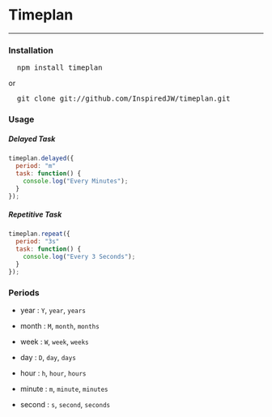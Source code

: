 Timeplan
=====

---

### Installation

<pre>
  npm install timeplan
</pre>

or

<pre>
  git clone git://github.com/InspiredJW/timeplan.git
</pre>

### Usage

##### Delayed Task

```javascript
timeplan.delayed({
  period: "m"
  task: function() {
    console.log("Every Minutes");
  }
});
```

##### Repetitive Task

```javascript
timeplan.repeat({
  period: "3s"
  task: function() {
    console.log("Every 3 Seconds");
  }
});
```

### Periods

- year : `Y`, `year`, `years`

- month : `M`, `month`, `months`

- week : `W`, `week`, `weeks`

- day : `D`, `day`, `days`

- hour : `h`, `hour`, `hours`

- minute : `m`, `minute`, `minutes`

- second : `s`, `second`, `seconds`
 
